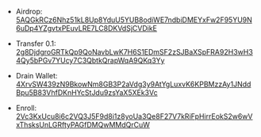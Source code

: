 - Airdrop: [5AQGkRCz6Nhz51kL8Up8YduU5YUB8odiWE7ndbiDMEYxFw2F95YU9N6uDp4YZgvtxPEuvLRE7LC8DKVdSjCVDikE](https://explorer.solana.com/tx/5AQGkRCz6Nhz51kL8Up8YduU5YUB8odiWE7ndbiDMEYxFw2F95YU9N6uDp4YZgvtxPEuvLRE7LC8DKVdSjCVDikE?cluster=devnet)

- Transfer 0.1: [2g8DjdgroGRTkQp9QoNavbLwK7H6S1EDmSF2zSJBaXSpFRA92H3wH34Qy5bPGv7YUcy7C3QbtkQrapWqA9QKq3Yy](https://explorer.solana.com/tx/2g8DjdgroGRTkQp9QoNavbLwK7H6S1EDmSF2zSJBaXSpFRA92H3wH34Qy5bPGv7YUcy7C3QbtkQrapWqA9QKq3Yy/?cluster=devnet)

- Drain Wallet: [4XrvSW439zN9BkowNm8GB3P2aVdg3y9AtYgLuxvK6KPBMzzAy1JNddBpu5B83VhfDKnHYcStJdu9zsYaX5XEk3Vc](https://explorer.solana.com/tx/4XrvSW439zN9BkowNm8GB3P2aVdg3y9AtYgLuxvK6KPBMzzAy1JNddBpu5B83VhfDKnHYcStJdu9zsYaX5XEk3Vc?cluster=devnet)

- Enroll: [2Vc3KxUcu8i6c2VQ3J5F9d8i1z8yoUa3Qe8F27V7kRiFpHirrEokS2w6wVxThsksUnLGRftyPAGfDMQwMMdQrCuW](https://explorer.solana.com/tx/2Vc3KxUcu8i6c2VQ3J5F9d8i1z8yoUa3Qe8F27V7kRiFpHirrEokS2w6wVxThsksUnLGRftyPAGfDMQwMMdQrCuW?cluster=devnet)
